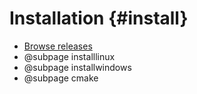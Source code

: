 Installation {#install}
============
* [Browse releases](https://github.com/sagi-z/CanvasCV/releases)
* @subpage installlinux
* @subpage installwindows
* @subpage cmake
